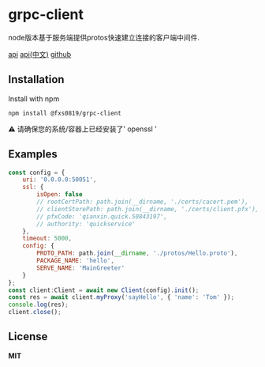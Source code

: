 grpc-client
===

node版本基于服务端提供protos快速建立连接的客户端中间件.

[api](https://www.grpc.io/docs/languages/node/) [api(中文)](http://doc.oschina.net/grpc?t=60135) [github](https://github.com/grpc/grpc)

## Installation

Install with npm

    npm install @fxs0819/grpc-client


:warning: 请确保您的系统/容器上已经安装了' openssl '

## Examples

```javascript
const config = {
    uri: '0.0.0.0:50051',
    ssl: {
        isOpen: false
        // rootCertPath: path.join(__dirname, './certs/cacert.pem'),
        // clientStorePath: path.join(__dirname, './certs/client.pfx'),
        // pfxCode: 'qianxin.quick.50843197',
        // authority: 'quickservice'
    },
    timeout: 5000,
    config: {
        PROTO_PATH: path.join(__dirname, './protos/Hello.proto'),
        PACKAGE_NAME: 'hello',
        SERVE_NAME: 'MainGreeter'
    }
};
const client:Client = await new Client(config).init();
const res = await client.myProxy('sayHello', { 'name': 'Tom' });
console.log(res);
client.close();
```

## License

**MIT**
